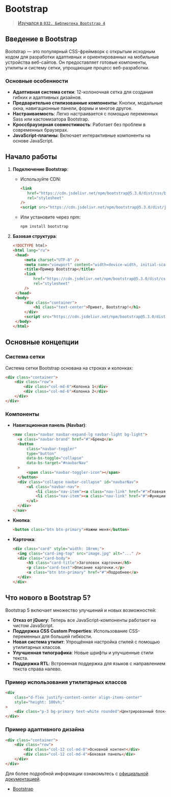 # Bootstrap

> [Изучался в `032. Библиотека Bootstrap 4`](../razd02/032.%20Библиотека%20Bootstrap%204.md)

## Введение в Bootstrap

Bootstrap — это популярный CSS-фреймворк с открытым исходным кодом для разработки адаптивных и ориентированных на мобильные устройства веб-сайтов. Он предоставляет готовые компоненты, утилиты и систему сетки, упрощающие процесс веб-разработки.

### Основные особенности

- **Адаптивная система сетки**: 12-колоночная сетка для создания гибких и адаптивных дизайнов.
- **Предварительно стилизованные компоненты**: Кнопки, модальные окна, навигационные панели, формы и многое другое.
- **Настраиваемость**: Легко настраивается с помощью переменных Sass или кастомизатора Bootstrap.
- **Кроссбраузерная совместимость**: Работает без проблем в современных браузерах.
- **JavaScript-плагины**: Включает интерактивные компоненты на основе JavaScript.

## Начало работы

1. **Подключение Bootstrap**:

   - Используйте CDN:
     ```html
     <link
     	href="https://cdn.jsdelivr.net/npm/bootstrap@5.3.0/dist/css/bootstrap.min.css"
     	rel="stylesheet"
     />
     <script src="https://cdn.jsdelivr.net/npm/bootstrap@5.3.0/dist/js/bootstrap.bundle.min.js"></script>
     ```
   - Или установите через npm:
     ```bash
     npm install bootstrap
     ```

2. **Базовая структура**:
   ```html
   <!DOCTYPE html>
   <html lang="ru">
   	<head>
   		<meta charset="UTF-8" />
   		<meta name="viewport" content="width=device-width, initial-scale=1.0" />
   		<title>Пример Bootstrap</title>
   		<link
   			href="https://cdn.jsdelivr.net/npm/bootstrap@5.3.0/dist/css/bootstrap.min.css"
   			rel="stylesheet"
   		/>
   	</head>
   	<body>
   		<div class="container">
   			<h1 class="text-center">Привет, Bootstrap!</h1>
   		</div>
   		<script src="https://cdn.jsdelivr.net/npm/bootstrap@5.3.0/dist/js/bootstrap.bundle.min.js"></script>
   	</body>
   </html>
   ```

## Основные концепции

### Система сетки

Система сетки Bootstrap основана на строках и колонках:

```html
<div class="container">
	<div class="row">
		<div class="col-md-6">Колонка 1</div>
		<div class="col-md-6">Колонка 2</div>
	</div>
</div>
```

### Компоненты

- **Навигационная панель (Navbar)**:

  ```html
  <nav class="navbar navbar-expand-lg navbar-light bg-light">
  	<a class="navbar-brand" href="#">Бренд</a>
  	<button
  		class="navbar-toggler"
  		type="button"
  		data-bs-toggle="collapse"
  		data-bs-target="#navbarNav"
  	>
  		<span class="navbar-toggler-icon"></span>
  	</button>
  	<div class="collapse navbar-collapse" id="navbarNav">
  		<ul class="navbar-nav">
  			<li class="nav-item"><a class="nav-link" href="#">Главная</a></li>
  			<li class="nav-item"><a class="nav-link" href="#">Функции</a></li>
  		</ul>
  	</div>
  </nav>
  ```

- **Кнопка**:

  ```html
  <button class="btn btn-primary">Нажми меня</button>
  ```

- **Карточка**:

  ```html
  <div class="card" style="width: 18rem;">
  	<img class="card-img-top" src="image.jpg" alt="..." />
  	<div class="card-body">
  		<h5 class="card-title">Заголовок карточки</h5>
  		<p class="card-text">Описание карточки.</p>
  		<a class="btn btn-primary" href="#">Подробнее</a>
  	</div>
  </div>
  ```

## Что нового в Bootstrap 5?

Bootstrap 5 включает множество улучшений и новых возможностей:

- **Отказ от jQuery**: Теперь все JavaScript-компоненты работают на чистом JavaScript.
- **Поддержка CSS Custom Properties**: Использование CSS-переменных для большей гибкости.
- **Новая система утилит**: Упрощённая настройка стилей с помощью утилитарных классов.
- **Улучшенная типографика**: Новые шрифты и улучшенные стили текста.
- **Поддержка RTL**: Встроенная поддержка для языков с направлением текста справа налево.

### Пример использования утилитарных классов

```html
<div
	class="d-flex justify-content-center align-items-center"
	style="height: 100vh;"
>
	<div class="p-3 bg-primary text-white rounded">Центрированный блок</div>
</div>
```

### Пример адаптивного дизайна

```html
<div class="container">
	<div class="row">
		<div class="col-12 col-md-8">Основной контент</div>
		<div class="col-12 col-md-4">Боковая панель</div>
	</div>
</div>
```

Для более подробной информации ознакомьтесь с [официальной документацией](https://getbootstrap.com/docs/5.3/).

- [Bootstrap](https://getbootstrap.com/)
